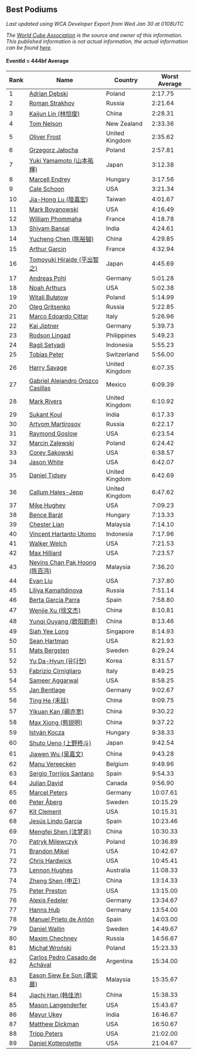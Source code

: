## Best Podiums

*Last updated using WCA Developer Export from Wed Jan 30 at 0108UTC*

*The [World Cube Association](https://www.worldcubeassociation.org) is the source and owner of this information. This published information is not actual information, the actual information can be found [here](https://www.worldcubeassociation.org/results).*

#### EventId = 444bf Average

|Rank|Name|Country|Worst Average|  
|--|--|--|--|  
|1|[Adrian Dębski](https://www.worldcubeassociation.org/persons/2017DEBS01)|Poland|2:17.75|  
|2|[Roman Strakhov](https://www.worldcubeassociation.org/persons/2012STRA02)|Russia|2:21.64|  
|3|[Kaijun Lin (林恺俊)](https://www.worldcubeassociation.org/persons/2013LINK01)|China|2:28.31|  
|4|[Tom Nelson](https://www.worldcubeassociation.org/persons/2013NELS01)|New Zealand|2:33.36|  
|5|[Oliver Frost](https://www.worldcubeassociation.org/persons/2012FROS01)|United Kingdom|2:35.62|  
|6|[Grzegorz Jałocha](https://www.worldcubeassociation.org/persons/2012JALO01)|Poland|2:57.81|  
|7|[Yuki Yamamoto (山本祐輝)](https://www.worldcubeassociation.org/persons/2010YAMA04)|Japan|3:12.38|  
|8|[Marcell Endrey](https://www.worldcubeassociation.org/persons/2007ENDR01)|Hungary|3:17.56|  
|9|[Cale Schoon](https://www.worldcubeassociation.org/persons/2014SCHO02)|USA|3:21.34|  
|10|[Jia-Hong Lu (陸嘉宏)](https://www.worldcubeassociation.org/persons/2007LUJI01)|Taiwan|4:01.67|  
|11|[Mark Boyanowski](https://www.worldcubeassociation.org/persons/2014BOYA01)|USA|4:16.49|  
|12|[William Phommaha](https://www.worldcubeassociation.org/persons/2015PHOM01)|France|4:18.78|  
|13|[Shivam Bansal](https://www.worldcubeassociation.org/persons/2011BANS02)|India|4:24.61|  
|14|[Yucheng Chen (陈裕铖)](https://www.worldcubeassociation.org/persons/2015CHEN49)|China|4:29.85|  
|15|[Arthur Garcin](https://www.worldcubeassociation.org/persons/2014GARC27)|France|4:32.94|  
|16|[Tomoyuki Hiraide (平出智之)](https://www.worldcubeassociation.org/persons/2012HIRA01)|Japan|4:45.69|  
|17|[Andreas Pohl](https://www.worldcubeassociation.org/persons/2012POHL01)|Germany|5:01.28|  
|18|[Noah Arthurs](https://www.worldcubeassociation.org/persons/2012ARTH01)|USA|5:02.38|  
|19|[Witali Bułatow](https://www.worldcubeassociation.org/persons/2015BUAT01)|Poland|5:14.99|  
|20|[Oleg Gritsenko](https://www.worldcubeassociation.org/persons/2011GRIT01)|Russia|5:22.85|  
|21|[Marco Edoardo Cittar](https://www.worldcubeassociation.org/persons/2015CITT01)|Italy|5:26.96|  
|22|[Kai Jiptner](https://www.worldcubeassociation.org/persons/2007JIPT01)|Germany|5:39.73|  
|23|[Rodson Lingad](https://www.worldcubeassociation.org/persons/2011LING02)|Philippines|5:49.23|  
|24|[Ragil Setyadi](https://www.worldcubeassociation.org/persons/2011SETY02)|Indonesia|5:55.23|  
|25|[Tobias Peter](https://www.worldcubeassociation.org/persons/2014PETE03)|Switzerland|5:56.00|  
|26|[Harry Savage](https://www.worldcubeassociation.org/persons/2013SAVA01)|United Kingdom|6:07.35|  
|27|[Gabriel Alejandro Orozco Casillas](https://www.worldcubeassociation.org/persons/2008CASI01)|Mexico|6:09.39|  
|28|[Mark Rivers](https://www.worldcubeassociation.org/persons/2015RIVE05)|United Kingdom|6:10.92|  
|29|[Sukant Koul](https://www.worldcubeassociation.org/persons/2014KOUL01)|India|6:17.33|  
|30|[Artyom Martirosov](https://www.worldcubeassociation.org/persons/2016MART29)|Russia|6:22.17|  
|31|[Raymond Goslow](https://www.worldcubeassociation.org/persons/2014GOSL01)|USA|6:23.54|  
|32|[Marcin Zalewski](https://www.worldcubeassociation.org/persons/2011ZALE02)|Poland|6:24.42|  
|33|[Corey Sakowski](https://www.worldcubeassociation.org/persons/2011SAKO01)|USA|6:38.57|  
|34|[Jason White](https://www.worldcubeassociation.org/persons/2016WHIT16)|USA|6:42.07|  
|35|[Daniel Tidsey](https://www.worldcubeassociation.org/persons/2016TIDS01)|United Kingdom|6:42.69|  
|36|[Callum Hales-Jepp](https://www.worldcubeassociation.org/persons/2012HALE01)|United Kingdom|6:47.62|  
|37|[Mike Hughey](https://www.worldcubeassociation.org/persons/2007HUGH01)|USA|7:09.23|  
|38|[Bence Barát](https://www.worldcubeassociation.org/persons/2008BARA01)|Hungary|7:13.33|  
|39|[Chester Lian](https://www.worldcubeassociation.org/persons/2009LIAN03)|Malaysia|7:14.10|  
|40|[Vincent Hartanto Utomo](https://www.worldcubeassociation.org/persons/2010UTOM01)|Indonesia|7:17.96|  
|41|[Walker Welch](https://www.worldcubeassociation.org/persons/2011WELC01)|USA|7:21.53|  
|42|[Max Hilliard](https://www.worldcubeassociation.org/persons/2015HILL09)|USA|7:23.57|  
|43|[Nevins Chan Pak Hoong (陈百鸿)](https://www.worldcubeassociation.org/persons/2010CHAN20)|Malaysia|7:36.20|  
|44|[Evan Liu](https://www.worldcubeassociation.org/persons/2009LIUE01)|USA|7:37.80|  
|45|[Liliya Kamaltdinova](https://www.worldcubeassociation.org/persons/2012KAMA01)|Russia|7:51.14|  
|46|[Berta García Parra](https://www.worldcubeassociation.org/persons/2014PARR02)|Spain|7:58.80|  
|47|[Wenjie Xu (徐文杰)](https://www.worldcubeassociation.org/persons/2016XUWE02)|China|8:10.81|  
|48|[Yunqi Ouyang (欧阳韵奇)](https://www.worldcubeassociation.org/persons/2007YUNQ01)|China|8:13.46|  
|49|[Siah Yee Long](https://www.worldcubeassociation.org/persons/2015LONG01)|Singapore|8:14.93|  
|50|[Sean Hartman](https://www.worldcubeassociation.org/persons/2016HART02)|USA|8:21.93|  
|51|[Mats Bergsten](https://www.worldcubeassociation.org/persons/2008BERG04)|Sweden|8:29.24|  
|52|[Yu Da-Hyun (유다현)](https://www.worldcubeassociation.org/persons/2008YUDA01)|Korea|8:31.57|  
|53|[Fabrizio Cirnigliaro](https://www.worldcubeassociation.org/persons/2008CIRN01)|Italy|8:49.25|  
|54|[Sameer Aggarwal](https://www.worldcubeassociation.org/persons/2017AGGA01)|USA|8:58.25|  
|55|[Jan Bentlage](https://www.worldcubeassociation.org/persons/2010BENT01)|Germany|9:02.67|  
|56|[Ting He (禾廷)](https://www.worldcubeassociation.org/persons/2015HETI01)|China|9:09.75|  
|57|[Yikuan Kan (阚亦宽)](https://www.worldcubeassociation.org/persons/2015KANY01)|China|9:30.22|  
|58|[Max Xiong (熊锐明)](https://www.worldcubeassociation.org/persons/2015XION03)|China|9:37.22|  
|59|[István Kocza](https://www.worldcubeassociation.org/persons/2005KOCZ01)|Hungary|9:38.33|  
|60|[Shuto Ueno (上野柊斗)](https://www.worldcubeassociation.org/persons/2008UENO01)|Japan|9:42.54|  
|61|[Jiawen Wu (吴嘉文)](https://www.worldcubeassociation.org/persons/2010WUJI01)|China|9:43.28|  
|62|[Manu Vereecken](https://www.worldcubeassociation.org/persons/2010VERE01)|Belgium|9:49.96|  
|63|[Sergio Torrijos Santano](https://www.worldcubeassociation.org/persons/2013SANT13)|Spain|9:54.33|  
|64|[Julian David](https://www.worldcubeassociation.org/persons/2010DAVI06)|Canada|9:56.90|  
|65|[Marcel Peters](https://www.worldcubeassociation.org/persons/2012PETE03)|Germany|10:07.61|  
|66|[Peter Åberg](https://www.worldcubeassociation.org/persons/2013ABER01)|Sweden|10:15.29|  
|67|[Kit Clement](https://www.worldcubeassociation.org/persons/2008CLEM01)|USA|10:15.31|  
|68|[Jesús Lindo García](https://www.worldcubeassociation.org/persons/2013GARC08)|Spain|10:23.46|  
|69|[Mengfei Shen (沈梦非)](https://www.worldcubeassociation.org/persons/2018SHEN07)|China|10:30.33|  
|70|[Patryk Milewczyk](https://www.worldcubeassociation.org/persons/2014MILE01)|Poland|10:36.89|  
|71|[Brandon Mikel](https://www.worldcubeassociation.org/persons/2011MIKE01)|USA|10:42.67|  
|72|[Chris Hardwick](https://www.worldcubeassociation.org/persons/2003HARD01)|USA|10:45.41|  
|73|[Lennon Hughes](https://www.worldcubeassociation.org/persons/2017HUGH04)|Australia|11:08.33|  
|74|[Zheng Shen (申正)](https://www.worldcubeassociation.org/persons/2017SHEN06)|China|13:14.33|  
|75|[Peter Preston](https://www.worldcubeassociation.org/persons/2017PRES02)|USA|13:15.00|  
|76|[Alexis Fedeler](https://www.worldcubeassociation.org/persons/2015FEDE01)|Germany|13:34.67|  
|77|[Hanns Hub](https://www.worldcubeassociation.org/persons/2013HUBH01)|Germany|13:54.00|  
|78|[Manuel Prieto de Antón](https://www.worldcubeassociation.org/persons/2015ANTO04)|Spain|14:03.00|  
|79|[Daniel Wallin](https://www.worldcubeassociation.org/persons/2013WALL03)|Sweden|14:49.67|  
|80|[Maxim Chechnev](https://www.worldcubeassociation.org/persons/2011CHEC01)|Russia|14:56.67|  
|81|[Michał Wroński](https://www.worldcubeassociation.org/persons/2015WRON01)|Poland|15:23.33|  
|82|[Carlos Pedro Casado de Achával](https://www.worldcubeassociation.org/persons/2012ACHA01)|Argentina|15:34.00|  
|83|[Eason Siew Ee Son (蕭奕晨)](https://www.worldcubeassociation.org/persons/2009SIEW02)|Malaysia|15:35.67|  
|84|[Jiachi Han (韩佳池)](https://www.worldcubeassociation.org/persons/2014HANJ02)|China|15:38.33|  
|85|[Mason Langenderfer](https://www.worldcubeassociation.org/persons/2013LANG03)|USA|15:43.67|  
|86|[Mayur Ukey](https://www.worldcubeassociation.org/persons/2014UKEY01)|India|16:46.67|  
|87|[Matthew Dickman](https://www.worldcubeassociation.org/persons/2013DICK01)|USA|16:50.67|  
|88|[Tripp Peters](https://www.worldcubeassociation.org/persons/2017PETE04)|USA|21:02.00|  
|89|[Daniel Kottenstette](https://www.worldcubeassociation.org/persons/2012KOTT01)|USA|21:04.67|  
